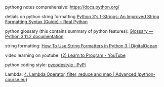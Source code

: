 pythong notes comprehensive: https://docs.python.org/

detials on python string formatting [Python 3's f-Strings: An Improved String Formatting Syntax (Guide) – Real Python](https://realpython.com/python-f-strings/)

python glossary (this contains summary of python features): [Glossary — Python 3.11.2 documentation](https://docs.python.org/3/glossary.html)

string formatting: [How To Use String Formatters in Python 3 | DigitalOcean](https://www.digitalocean.com/community/tutorials/how-to-use-string-formatters-in-python-3)

video learning on youtube:  [(2) Learn to Program - YouTube](https://www.youtube.com/playlist?list=PLGLfVvz_LVvTn3cK5e6LjhgGiSeVlIRwt)

python coding style: [pycodestyle · PyPI](https://pypi.org/project/pycodestyle/)

Lambda: [4. Lambda Operator, filter, reduce and map | Advanced (python-course.eu)](https://python-course.eu/advanced-python/lambda-filter-reduce-map.php)